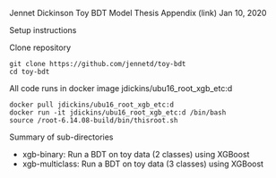 Jennet Dickinson
Toy BDT Model
Thesis Appendix (link)
Jan 10, 2020

Setup instructions

Clone repository
```
git clone https://github.com/jennetd/toy-bdt
cd toy-bdt
```

All code runs in docker image jdickins/ubu16_root_xgb_etc:d
```
docker pull jdickins/ubu16_root_xgb_etc:d
docker run -it jdickins/ubu16_root_xgb_etc:d /bin/bash
source /root-6.14.08-build/bin/thisroot.sh
```

Summary of sub-directories
* xgb-binary: Run a BDT on toy data (2 classes) using XGBoost
* xgb-multiclass: Run a BDT on toy data (3 classes) using XGBoost


